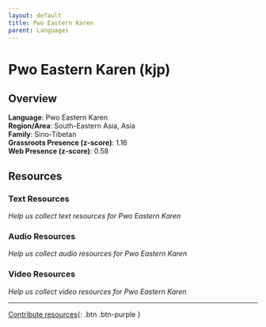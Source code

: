 ```yaml
---
layout: default
title: Pwo Eastern Karen
parent: Languages
---
```


# Pwo Eastern Karen (kjp)

## Overview

**Language**: Pwo Eastern Karen  
**Region/Area**: South-Eastern Asia, Asia  
**Family**: Sino-Tibetan  
**Grassroots Presence (z-score)**: 1.16  
**Web Presence (z-score)**: 0.58  

## Resources

### Text Resources
*Help us collect text resources for Pwo Eastern Karen*

### Audio Resources
*Help us collect audio resources for Pwo Eastern Karen*

### Video Resources
*Help us collect video resources for Pwo Eastern Karen*

---

[Contribute resources](https://forms.office.com/e/1SfLJx3u1r){: .btn .btn-purple }

